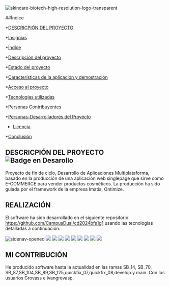 ![skincare-biotech-high-resolution-logo-transparent](https://github.com/ivangrovasp/PFC-SkinCareBiotech/assets/165771185/013e923b-d64c-4ae7-9546-da07eabd5eed)

##Índice

*[DESCRICPIÓN DEL PROYECTO](#DESCRICPIÓN-DEL-PROYECTO)

*[Insignias](#insignias)

*[Índice](#índice)

*[Descripción del proyecto](#descripción-del-proyecto)

*[Estado del proyecto](#Estado-del-proyecto)

*[Características de la aplicación y demostración](#Características-de-la-aplicación-y-demostración)

*[Acceso al proyecto](#acceso-proyecto)

*[Tecnologías utilizadas](#tecnologías-utilizadas)

*[Personas Contribuyentes](#personas-contribuyentes)

*[Personas-Desarrolladores del Proyecto](#personas-desarrolladores)

* [Licencia](#licencia)

*[Conclusión](#conclusión)

## DESCRICPIÓN DEL PROYECTO  ![Badge en Desarollo](https://img.shields.io/badge/STATUS-FINALIZADO-red)

Proyecto de fin de ciclo, Desarrollo de Aplicaciones Multiplataforma, basado en la producción de una aplicación web singlepage que sirve como E-COMMERCE para vender productos cosméticos. La producción ha sido guiada por el framework de la empresa Imatia, Ontimize.

## REALIZACIÓN

El software ha sido desarrollado en el siguiente repositorio https://github.com/CampusDual/cd2024bfs1g1 usando las tecnologías detalladas a continuación:

![sidenav-opened](https://github.com/ivangrovasp/PFC-SkinCareBiotech/assets/165771185/cc20b5b3-0199-494f-9da2-c0f590e52b47)
  <img src="https://img.shields.io/badge/java-007396?style=for-the-badge&logo=java&logoColor=white"> 
  <img src="https://img.shields.io/badge/html5-E34F26?style=for-the-badge&logo=html5&logoColor=white"> 
  <img src="https://img.shields.io/badge/css-1572B6?style=for-the-badge&logo=css3&logoColor=white"> 
  <img src="https://img.shields.io/badge/javascript-F7DF1E?style=for-the-badge&logo=javascript&logoColor=black"> 
  <img src="https://img.shields.io/badge/mysql-4479A1?style=for-the-badge&logo=mysql&logoColor=white"> 
  <img src="https://img.shields.io/badge/angular.js-DD0031?style=for-the-badge&logo=angularjs&logoColor=white">
  <img src="https://img.shields.io/badge/node.js-339933?style=for-the-badge&logo=Node.js&logoColor=white">
  <img src="https://img.shields.io/badge/spring-6DB33F?style=for-the-badge&logo=spring&logoColor=white"> 
  <img src="https://img.shields.io/badge/git-F05032?style=for-the-badge&logo=git&logoColor=white">
</div>


## MI CONTRIBUCIÓN

He producido software hasta la actualidad en las ramas SB_14, SB_70, SB_87,SB_104,SB_89,SB_125,quickfix_07,quickfix_08,develop y main. Con los usuarios Grovass e ivangrovasp.

